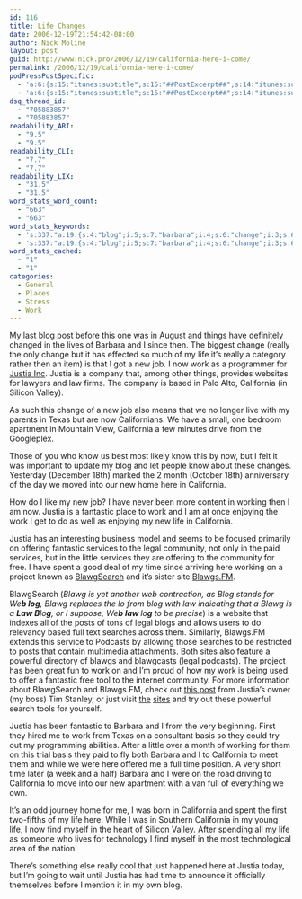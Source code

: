 ```yaml
---
id: 116
title: Life Changes
date: 2006-12-19T21:54:42-08:00
author: Nick Moline
layout: post
guid: http://www.nick.pro/2006/12/19/california-here-i-come/
permalink: /2006/12/19/california-here-i-come/
podPressPostSpecific:
  - 'a:6:{s:15:"itunes:subtitle";s:15:"##PostExcerpt##";s:14:"itunes:summary";s:15:"##PostExcerpt##";s:15:"itunes:keywords";s:17:"##WordPressCats##";s:13:"itunes:author";s:10:"##Global##";s:15:"itunes:explicit";s:2:"No";s:12:"itunes:block";s:2:"No";}'
  - 'a:6:{s:15:"itunes:subtitle";s:15:"##PostExcerpt##";s:14:"itunes:summary";s:15:"##PostExcerpt##";s:15:"itunes:keywords";s:17:"##WordPressCats##";s:13:"itunes:author";s:10:"##Global##";s:15:"itunes:explicit";s:2:"No";s:12:"itunes:block";s:2:"No";}'
dsq_thread_id:
  - "705883857"
  - "705883857"
readability_ARI:
  - "9.5"
  - "9.5"
readability_CLI:
  - "7.7"
  - "7.7"
readability_LIX:
  - "31.5"
  - "31.5"
word_stats_word_count:
  - "663"
  - "663"
word_stats_keywords:
  - 's:337:"a:19:{s:4:"blog";i:5;s:7:"barbara";i:4;s:6:"change";i:3;s:6:"really";i:3;s:4:"life";i:5;s:4:"work";i:6;s:6:"justia";i:7;s:10:"california";i:8;s:4:"know";i:3;s:7:"working";i:3;s:9:"fantastic";i:4;s:8:"services";i:3;s:5:"legal";i:3;s:9:"community";i:3;s:4:"time";i:4;s:11:"blawgsearch";i:3;s:6:"blawgs";i:4;s:5:"blawg";i:3;s:4:"full";i:3;}";'
  - 's:337:"a:19:{s:4:"blog";i:5;s:7:"barbara";i:4;s:6:"change";i:3;s:6:"really";i:3;s:4:"life";i:5;s:4:"work";i:6;s:6:"justia";i:7;s:10:"california";i:8;s:4:"know";i:3;s:7:"working";i:3;s:9:"fantastic";i:4;s:8:"services";i:3;s:5:"legal";i:3;s:9:"community";i:3;s:4:"time";i:4;s:11:"blawgsearch";i:3;s:6:"blawgs";i:4;s:5:"blawg";i:3;s:4:"full";i:3;}";'
word_stats_cached:
  - "1"
  - "1"
categories:
  - General
  - Places
  - Stress
  - Work
---
```

My last blog post before this one was in August and things have definitely changed in the lives of Barbara and I since then. The biggest change (really the only change but it has effected so much of my life it&#8217;s really a category rather then an item) is that I got a new job. I now work as a programmer for [Justia Inc](http://www.justia.com/ "Justia Inc."). Justia is a company that, among other things, provides websites for lawyers and law firms. The company is based in Palo Alto, California (in Silicon Valley).

As such this change of a new job also means that we no longer live with my parents in Texas but are now Californians. We have a small, one bedroom apartment in Mountain View, California a few minutes drive from the <span class="removed_link" title="http://www.time.com/time/photoessays/2006/inside_google/index.html">Googleplex</span>.

Those of you who know us best most likely know this by now, but I felt it was important to update my blog and let people know about these changes. Yesterday (December 18th) marked the 2 month (October 18th) anniversary of the day we moved into our new home here in California.

<!--more-->How do I like my new job? I have never been more content in working then I am now. Justia is a fantastic place to work and I am at once enjoying the work I get to do as well as enjoying my new life in California.

Justia has an interesting business model and seems to be focused primarily on offering fantastic services to the legal community, not only in the paid services, but in the little services they are offering to the community for free. I have spent a good deal of my time since arriving here working on a project known as <a title="Justia Blawg Search" target="_blank" href="http://www.blawgsearch.com/">BlawgSearch</a> and it&#8217;s sister site <a title="Justia Blawgs.FM" target="_blank" href="http://www.blawgs.fm/">Blawgs.FM</a>.

BlawgSearch (<span style="font-style: italic">Blawg is yet another web contraction, as Blog stands for We</span><span style="font-weight: bold;font-style: italic">b log</span><span style="font-style: italic">, Blawg replaces the lo from blog with law indicating that a Blawg is a </span><span style="font-weight: bold;font-style: italic">Law B</span><span style="font-style: italic">lo</span><span style="font-weight: bold;font-style: italic">g</span><span style="font-style: italic">, or I suppose, We</span><span style="font-weight: bold;font-style: italic">b law </span><span style="font-style: italic">lo</span><span style="font-weight: bold;font-style: italic">g</span> <span style="font-style: italic">to be precise</span>) is a website that indexes all of the posts of tons of legal blogs and allows users to do relevancy based full text searches across them. Similarly, Blawgs.FM extends this service to Podcasts by allowing those searches to be restricted to posts that contain multimedia attachments. Both sites also feature a powerful directory of blawgs and blawgcasts (legal podcasts). The project has been great fun to work on and I&#8217;m proud of how my work is being used to offer a fantastic free tool to the internet community. For more information about BlawgSearch and Blawgs.FM, check out <a title="BlawgSearch.com & Blawgs.fm - New Legal Blog Search Tools from Justia" target="_blank" href="http://onward.justia.com/blogs-139-blawgsearchcom-blawgsfm-new-legal-blog-search-tools-from-justia.html">this post</a> from Justia&#8217;s owner (my boss) Tim Stanley, or just visit <a title="Blawgs.FM" target="_blank" href="http://www.blawgs.fm/">the</a> <a title="BlawgSearch" target="_blank" href="http://www.blawgsearch.com/">sites</a> and try out these powerful search tools for yourself.

Justia has been fantastic to Barbara and I from the very beginning. First they hired me to work from Texas on a consultant basis so they could try out my programming abilities. After a little over a month of working for them on this trial basis they paid to fly both Barbara and I to California to meet them and while we were here offered me a full time position. A very short time later (a week and a half) Barbara and I were on the road driving to California to move into our new apartment with a van full of everything we own.

It&#8217;s an odd journey home for me, I was born in California and spent the first two-fifths of my life here. While I was in Southern California in my young life, I now find myself in the heart of Silicon Valley. After spending all my life as someone who lives for technology I find myself in the most technological area of the nation.

There&#8217;s something else really cool that just happened here at Justia today, but I&#8217;m going to wait until Justia has had time to announce it officially themselves before I mention it in my own blog.